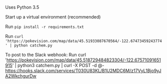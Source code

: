 Uses Python 3.5

Start up a virtual environment (recommended)

Run `pip install -r requirements.txt`

Run `curl 'https://pokevision.com/map/data/45.51933087670564/-122.67473459243774' | python catchem.py`

To post to the Slack webhook:
Run  curl 'https://pokevision.com/map/data/45.518729484823304/-122.67571091651915' | python3 catchem.py | curl -X POST -d @- https://hooks.slack.com/services/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
